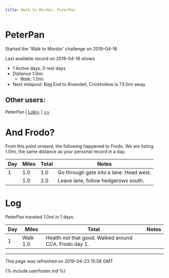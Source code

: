 ```yaml
---
title: Walk to Mordor, PeterPan
---
```


# PeterPan

Started the 'Walk to Mordor' challenge on 2019-04-16

Last available record on 2019-04-16 shows
* 1 Active days, 0 rest days
* Distance 1.0mi
  * Walk: 1.0mi
* Next milepost: Bag End to Rivendell, Crickhollow is 73.0mi away

## Other users:

PeterPan \| [Loki\>](Loki.md) \| [\>\>](Loki.md)

# And Frodo?
From this point onward, the following happened to Frodo.
We are listing 1.0mi, the same distance as your personal record in a day.

| Day | Miles | Total | Notes |
| --- | --- | --- | --- |
| 1 | 1.0 | 1.0 | Go through gate into a lane. Head west. |
|   | 1.0 | 2.0 | Leave lane, follow hedgerows south. |


# Log

PeterPan traveled 1.0mi in 1 days.

| Day | Miles | Total | Notes |
| --- | --- | --- | --- |
 | 1 | Walk 1.0 | Health not that good. Walked around CCA. Frodo day 1. |

---
This page was refreshed on 2019-04-23 15:58 GMT

{% include userfooter.md %}

